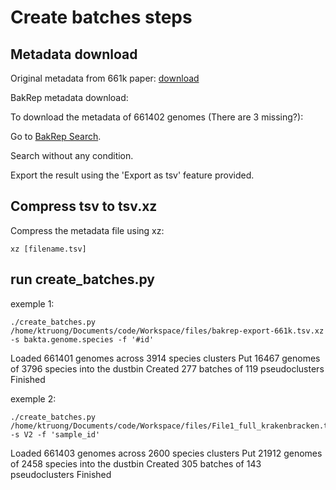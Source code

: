 # Create batches steps

## Metadata download

Original metadata from 661k paper: [download](https://figshare.com/ndownloader/files/30449916)

BakRep metadata download:

To download the metadata of 661402 genomes (There are 3 missing?):

Go to [BakRep Search](https://bakrep.computational.bio/search).

Search without any condition.

Export the result using the 'Export as tsv' feature provided.

## Compress tsv to tsv.xz

Compress the metadata file using xz:

```shell
xz [filename.tsv]
```

## run create_batches.py

exemple 1: 

```shell
./create_batches.py /home/ktruong/Documents/code/Workspace/files/bakrep-export-661k.tsv.xz -s bakta.genome.species -f '#id'
```

Loaded 661401 genomes across 3914 species clusters
Put 16467 genomes of 3796 species into the dustbin
Created 277 batches of 119 pseudoclusters
Finished



exemple 2: 

```shell
./create_batches.py /home/ktruong/Documents/code/Workspace/files/File1_full_krakenbracken.tsv.xz -s V2 -f 'sample_id'
```

Loaded 661403 genomes across 2600 species clusters
Put 21912 genomes of 2458 species into the dustbin
Created 305 batches of 143 pseudoclusters
Finished

